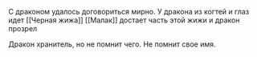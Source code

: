 С драконом удалось договориться мирно.
У дракона из когтей и глаз идет [[Черная жижа]]
[[Малак]] достает часть этой жижи и дракон прозрел

Дракон хранитель, но не помнит чего. Не помнит свое имя.
